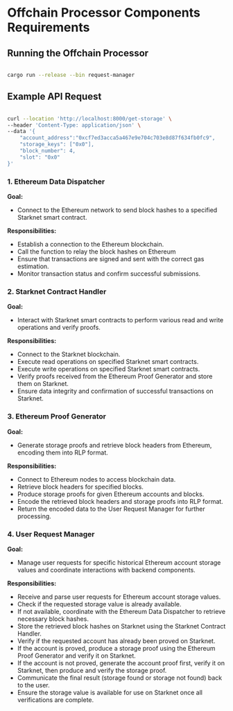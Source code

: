 # Offchain Processor Components Requirements

## Running the Offchain Processor
```bash

cargo run --release --bin request-manager

```

## Example API Request

```bash

curl --location 'http://localhost:8000/get-storage' \
--header 'Content-Type: application/json' \
--data '{
	"account_address":"0xcf7ed3acca5a467e9e704c703e8d87f634fb0fc9",
    "storage_keys": ["0x0"],
    "block_number": 4,
    "slot": "0x0"
}'

```

### 1. Ethereum Data Dispatcher

**Goal:**

- Connect to the Ethereum network to send block hashes to a specified Starknet smart contract.

**Responsibilities:**

- Establish a connection to the Ethereum blockchain.
- Call the  function to relay the block hashes on Ethereum
- Ensure that transactions are signed and sent with the correct gas estimation.
- Monitor transaction status and confirm successful submissions.

### 2. Starknet Contract Handler

**Goal:**

- Interact with Starknet smart contracts to perform various read and write operations and verify proofs.

**Responsibilities:**

- Connect to the Starknet blockchain.
- Execute read operations on specified Starknet smart contracts.
- Execute write operations on specified Starknet smart contracts.
- Verify proofs received from the Ethereum Proof Generator and store them on Starknet.
- Ensure data integrity and confirmation of successful transactions on Starknet.

### 3. Ethereum Proof Generator

**Goal:**

- Generate storage proofs and retrieve block headers from Ethereum, encoding them into RLP format.

**Responsibilities:**

- Connect to Ethereum nodes to access blockchain data.
- Retrieve block headers for specified blocks.
- Produce storage proofs for given Ethereum accounts and blocks.
- Encode the retrieved block headers and storage proofs into RLP format.
- Return the encoded data to the User Request Manager for further processing.

### 4. User Request Manager

**Goal:**

- Manage user requests for specific historical Ethereum account storage values and coordinate interactions with backend components.

**Responsibilities:**

- Receive and parse user requests for Ethereum account storage values.
- Check if the requested storage value is already available.
- If not available, coordinate with the Ethereum Data Dispatcher to retrieve necessary block hashes.
- Store the retrieved block hashes on Starknet using the Starknet Contract Handler.
- Verify if the requested account has already been proved on Starknet.
- If the account is proved, produce a storage proof using the Ethereum Proof Generator and verify it on Starknet.
- If the account is not proved, generate the account proof first, verify it on Starknet, then produce and verify the storage proof.
- Communicate the final result (storage found or storage not found) back to the user.
- Ensure the storage value is available for use on Starknet once all verifications are complete.
